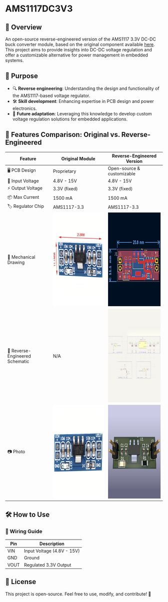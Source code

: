 # AMS1117DC3V3

## 🚀 Overview
An open-source reverse-engineered version of the AMS1117 3.3V DC-DC buck converter module, based on the original component available [here](https://fr.aliexpress.com/item/1005006783027108.html).  
This project aims to provide insights into DC-DC voltage regulation and offer a customizable alternative for power management in embedded systems.

## 🎯 Purpose
- 🔍 **Reverse engineering**: Understanding the design and functionality of the AMS1117-based voltage regulator.
- 🛠️ **Skill development**: Enhancing expertise in PCB design and power electronics.
- 🔄 **Future adaptation**: Leveraging this knowledge to develop custom voltage regulation solutions for embedded applications.

## 📝 Features Comparison: Original vs. Reverse-Engineered

| Feature            | Original Module | Reverse-Engineered Version |
|--------------------|----------------|---------------------------|
| 🖥️ PCB Design        | Proprietary     | Open-source & customizable |
| 🔌 Input Voltage    | 4.8V - 15V       | 4.8V - 15V |
| ⚡ Output Voltage   | 3.3V (fixed)     | 3.3V (fixed) |
| 📦 Max Current     | 1500 mA            | 1500 mA |
| 🏷️ Regulator Chip  | AMS1117-3.3      | AMS1117-3.3 |
| 👐 Mechanical Drawing  | <img src="images/original_pcb.png" width="300" height="300"> | <img src="images/reversed_pcb.png" width="300" height="300"> |
| 📝 Reverse-Engineered Schematic | N/A | <img src="images/reversed_sch.png" width="300" height="300"> |
| 📷 Photo             | <img src="images/original_3d_high.png" width="300" height="300"> | <img src="images/reversed_3d.png" width="300" height="300"> |

## 🛠️ How to Use
### 📌 Wiring Guide
| Pin  | Description |
|------|-------------|
| VIN  | Input Voltage (4.8V - 15V) |
| GND  | Ground |
| VOUT | Regulated 3.3V Output |

## 🌟 License
This project is open-source. Feel free to use, modify, and contribute! 🚀
